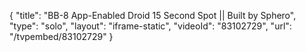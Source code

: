{
    "title": "BB-8 App-Enabled Droid 15 Second Spot || Built by Sphero",
    "type": "solo",
    "layout": "iframe-static",
    "videoId": "83102729",
    "url": "\/tvpembed\/83102729"
}